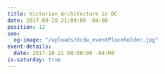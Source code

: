 ```yaml
---
title: Victorian Architecture in DC
date: 2017-09-20 21:09:00 -04:00
position: 12
seo:
  og-image: "/uploads/dcdw_eventPlaceholder.jpg"
event-details:
  date: 2017-10-21 00:00:00 -04:00
is-saturday: true
---
```


